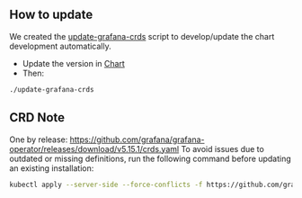
## How to update

We created the [update-grafana-crds](./update-external-secrets-crds) script
to develop/update the chart development automatically.

* Update the version in [Chart](Chart.yaml)
* Then:

```bash
./update-grafana-crds
```

## CRD Note

One by release: https://github.com/grafana/grafana-operator/releases/download/v5.15.1/crds.yaml
To avoid issues due to outdated or missing definitions, run the following command before updating an existing installation:
```bash
kubectl apply --server-side --force-conflicts -f https://github.com/grafana/grafana-operator/releases/download/v5.15.1/crds.yaml
```